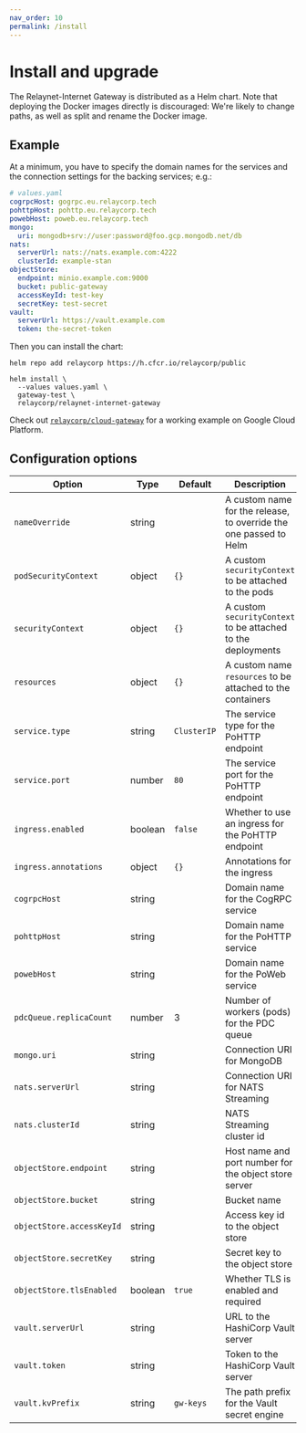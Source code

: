 ```yaml
---
nav_order: 10
permalink: /install
---
```

# Install and upgrade

The Relaynet-Internet Gateway is distributed as a Helm chart. Note that deploying the Docker images directly is discouraged: We're likely to change paths, as well as split and rename the Docker image.

## Example

At a minimum, you have to specify the domain names for the services and the connection settings for the backing services; e.g.:

```yaml
# values.yaml
cogrpcHost: gogrpc.eu.relaycorp.tech
pohttpHost: pohttp.eu.relaycorp.tech
powebHost: poweb.eu.relaycorp.tech
mongo:
  uri: mongodb+srv://user:password@foo.gcp.mongodb.net/db
nats:
  serverUrl: nats://nats.example.com:4222
  clusterId: example-stan
objectStore:
  endpoint: minio.example.com:9000
  bucket: public-gateway
  accessKeyId: test-key
  secretKey: test-secret
vault:
  serverUrl: https://vault.example.com
  token: the-secret-token
```

Then you can install the chart:

```
helm repo add relaycorp https://h.cfcr.io/relaycorp/public

helm install \
  --values values.yaml \
  gateway-test \
  relaycorp/relaynet-internet-gateway
```

Check out [`relaycorp/cloud-gateway`](https://github.com/relaycorp/cloud-gateway) for a working example on Google Cloud Platform.

## Configuration options

| Option | Type | Default | Description |
| --- | --- | --- | --- |
| `nameOverride` | string | | A custom name for the release, to override the one passed to Helm |
| `podSecurityContext` | object | `{}` | A custom `securityContext` to be attached to the pods |
| `securityContext` | object | `{}` | A custom `securityContext` to be attached to the deployments |
| `resources` | object | `{}` | A custom name `resources` to be attached to the containers |
| `service.type` | string | `ClusterIP` | The service type for the PoHTTP endpoint |
| `service.port` | number | `80` | The service port for the PoHTTP endpoint |
| `ingress.enabled` | boolean | `false` | Whether to use an ingress for the PoHTTP endpoint |
| `ingress.annotations` | object | `{}` | Annotations for the ingress |
| `cogrpcHost` | string | | Domain name for the CogRPC service |
| `pohttpHost` | string | | Domain name for the PoHTTP service |
| `powebHost` | string | | Domain name for the PoWeb service |
| `pdcQueue.replicaCount` | number | 3 | Number of workers (pods) for the PDC queue |
| `mongo.uri` | string | | Connection URI for MongoDB |
| `nats.serverUrl` | string | | Connection URI for NATS Streaming |
| `nats.clusterId` | string | | NATS Streaming cluster id |
| `objectStore.endpoint` | string | | Host name and port number for the object store server |
| `objectStore.bucket` | string | | Bucket name |
| `objectStore.accessKeyId` | string | | Access key id to the object store |
| `objectStore.secretKey` | string | | Secret key to the object store |
| `objectStore.tlsEnabled` | boolean | `true` | Whether TLS is enabled and required |
| `vault.serverUrl` | string | | URL to the HashiCorp Vault server |
| `vault.token` | string | | Token to the HashiCorp Vault server |
| `vault.kvPrefix` | string | `gw-keys` | The path prefix for the Vault secret engine |
